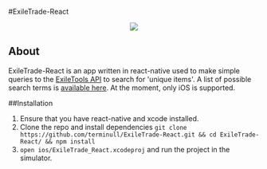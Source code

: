 #ExileTrade-React
<p align="center">
  <img src='http://i.imgur.com/dOWc36G.png'>
</p>

## About

ExileTrade-React is an app written in react-native used to make simple queries to the [ExileTools API](http://exiletools.com/) to search for 'unique items'. A list of possible search terms is [available here](http://pathofexile.gamepedia.com/Timeline_of_Unique_Items). At the moment, only iOS is supported.

##Installation

1. Ensure that you have react-native and xcode installed. 
2. Clone the repo and install dependencies `git clone https://github.com/terminull/ExileTrade-React.git && cd ExileTrade-React/ && npm install`
3. `open ios/ExileTrade_React.xcodeproj` and run the project in the simulator.
